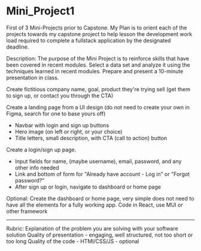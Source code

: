 # Mini_Project1
First of 3 Mini-Projects prior to Capstone. My Plan is to orient each of the projects towards my capstone project to help lesson the development work load required to complete a fullstack application by the designated deadline.

Description:
The purpose of the Mini Project is to reinforce skills that have been covered in recent modules.
Select a data set and analyze it using the techniques learned in recent modules. Prepare and present a 10-minute presentation in class.

Create fictitious company name, goal, product they're trying sell (get them to sign up, or contact you through the CTA)

Create a landing page from a UI design (do not need to create your own in Figma, search for one to base yours off)
- Navbar with login and sign up buttons
- Hero image (on left or right, or your choice)
- Title letters, small description, with CTA (call to action) button

Create a login/sign up page.
 - Input fields for name, (maybe username), email, password, and any other info needed
 - Link and bottom of form for "Already have account - Log in" or "Forgot password?"
 - After sign up or login, navigate to dashboard or home page

Optional:
Create the dashboard or home page, very simple does not need to have all the elements for a fully working app.
Code in React, use MUI or other framework

-----------
Rubric:
Explanation of the problem you are solving with your software solution
Quality of presentation - engaging, well structured, not too short or too long
Quality of the code - HTMl/CSS/JS - optional
